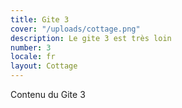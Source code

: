 ```yaml
---
title: Gite 3
cover: "/uploads/cottage.png"
description: Le gite 3 est très loin
number: 3
locale: fr
layout: Cottage
---
```


Contenu du Gite 3
